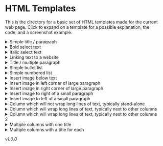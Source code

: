 # HTML Templates

This is the directory for a basic set of HTML templates made for the current web page. Click to expand on a template for a possible explanation, the code, and a screenshot example.

<details><summary>Simple title / paragraph</summary>

    <h2>Title</h2>
    <p>This is a sample paragraph.</p>

![Screenshot failed to load](https://raw.githubusercontent.com/jacobkrol/French-Club-at-UIC/master/templates/example-images/example-1.png)

</details>

<details><summary>Bold select text</summary>

    <p>This is an example of <strong>something</strong> in bold.</p>

![Screenshot failed to load](https://raw.githubusercontent.com/jacobkrol/French-Club-at-UIC/master/templates/example-images/example-2.png)

</details>

<details><summary>Italic select text</summary>

    <p>This is an example of <em>something</em> in italics.</p>

![Screenshot failed to load](https://raw.githubusercontent.com/jacobkrol/French-Club-at-UIC/master/templates/example-images/example-3.png)

</details>

<details><summary>Linking text to a website</summary>

    <p>Click <a href="your-site-here.com" target="\_blank">here</a> to go to the site.</p>

![Screenshot failed to load](https://raw.githubusercontent.com/jacobkrol/French-Club-at-UIC/master/templates/example-images/example-4.png)

</details>

<details><summary>Title / multiple paragraph</summary>

    <h2>Title</h2>
    <p>This is the first paragraph.</p>
    <p>This is the second paragraph under the same tite.</p>

![Screenshot failed to load](https://raw.githubusercontent.com/jacobkrol/French-Club-at-UIC/master/templates/example-images/example-5.png)

</details>

<details><summary>Simple bullet list</summary>

    <p>This is the optional paragraph that precedes the list. An example:</p>
    <ul>
        <li>First thing</li>
        <li>Second thing</li>
        <li>Third thing</li>
    </ul>

![Screenshot failed to load](https://raw.githubusercontent.com/jacobkrol/French-Club-at-UIC/master/templates/example-images/example-6.png)

</details>

<details><summary>Simple numbered list</summary>

    <p>This is the optional paragraph that precedes the list. An example:</p>
    <ol>
        <li>First thing</li>
        <li>Second thing</li>
        <li>Third thing</li>
    </ol>

![Screenshot failed to load](https://raw.githubusercontent.com/jacobkrol/French-Club-at-UIC/master/templates/example-images/example-7.png)

</details>

<details><summary>Insert image below text</summary>

    <p>See the flyer for the event below. Upload image to GitHub first.</p>
    <img src="./images/NAME-OF-PHOTO.JPG" alt="Photo failed to load" />

![Screenshot failed to load](https://raw.githubusercontent.com/jacobkrol/French-Club-at-UIC/master/templates/example-images/example-8.png)

</details>

<details><summary>Insert image in left corner of large paragraph</summary>

    <h2>Optional title for section</h2>
    <img class="float-image-left" src="./images/NAME-OF-PHOTO.JPG" alt="Photo failed to load" />
    <p>This is the paragraph which will flow around the image,
       keeping it in the top left corner. Upload image to GitHub first.</p>

![Screenshot failed to load](https://raw.githubusercontent.com/jacobkrol/French-Club-at-UIC/master/templates/example-images/example-9.png)

</details>

<details><summary>Insert image in right corner of large paragraph</summary>

    <h2>Optional title for section</h2>
    <img class="float-image-right" src="./images/NAME-OF-PHOTO.JPG" alt="Photo failed to load" />
    <p>This is the paragraph which will flow around the image,
       keeping it in the top right corner. Upload image to GitHub first.</p>

![Screenshot failed to load](https://raw.githubusercontent.com/jacobkrol/French-Club-at-UIC/master/templates/example-images/example-10.png)

</details>

<details><summary>Insert image to right of a small paragraph</summary>

    <h2>Optional title for section</h2>
    <div class="content-column-container vert-align">
        <div class="content-column small-stretch-col">
            <p>This is the small paragraph to the left of the image.</p>
        </div>
        <div class="content-column passive-contain-width">
            <img src="./images/NAME-OF-PHOTO.JPG" alt="Photo failed to load" />
        </div>
    </div>

![Screenshot failed to load](https://raw.githubusercontent.com/jacobkrol/French-Club-at-UIC/master/templates/example-images/example-11.png)

</details>

<details><summary>Insert image to left of a small paragraph</summary>

    <h2>Optional title for section</h2>
    <div class="content-column-container vert-align">
        <div class="content-column">
            <img src="./images/NAME-OF-PHOTO.JPG" alt="Photo failed to load" />
        </div>
        <div class="content-column passive-contain-width">
            <p>This is the small paragraph to the right of the image.</p>
        </div>
    </div>

![Screenshot failed to load](https://raw.githubusercontent.com/jacobkrol/French-Club-at-UIC/master/templates/example-images/example-12.png)

</details>

<details><summary>Column which will not wrap long lines of text, typically stand-alone</summary>

    <div class="content-column">
        <h2>Title</h2>

        <p>First element</p>
        <p>Second element, appearing in a new row.</p>
        <p>Final element of column.</p>
    </div>

![Screenshot failed to load](https://raw.githubusercontent.com/jacobkrol/French-Club-at-UIC/master/templates/example-images/example-13.png)

</details>

<details><summary>Column which will wrap long lines of text, typically next to other columns</summary>

    <div class="content-column strict-contain-width">
        <h2>Title that will be wrapped if very long</h2>

        <p>First element that is very disruptive to other columns' space</p>
        <p>Second element</p>
        <p>Third element</p>
    </div>

![Screenshot failed to load](https://raw.githubusercontent.com/jacobkrol/French-Club-at-UIC/master/templates/example-images/example-14.png)

</details>

<details><summary>Column which will wrap long lines of text, typically next to other columns 2</summary>

    <h2>Title that will not wrap unless wider than entire window</h2>
    <div class="content-column strict-contain-width">
        <p>First element that is very disruptive to other columns' space</p>
        <p>Second element</p>
        <p>Third element</p>
    </div>

![Screenshot failed to load](https://raw.githubusercontent.com/jacobkrol/French-Club-at-UIC/master/templates/example-images/example-15.png)

</details>

<details><summary>Multiple columns with one title</summary>

    <div class="content-column-container">
        <div class="content-column">
            <div class="content-subtitle">
                <h2>Title</h2>
            </div>

            <div class="content-column-container">
                <div class="content-column strict-contain-width">
                    <p>Column 1, Element 1</p>
                    <p>Column 1, Element 2</p>
                    <p>Column 1, Element 3</p>
                </div>

                <div class="content-column strict-contain-width">
                    <p>Column 2, Element 1</p>
                    <p>Column 2, Element 2</p>
                </div>

                <div class="content-column strict-contain-width">
                    <p>Column 3, Element 1</p>
                    <p>Column 3, Element 2</p>
                </div>
            </div>
        </div>
    </div>

![Screenshot failed to load](https://raw.githubusercontent.com/jacobkrol/French-Club-at-UIC/master/templates/example-images/example-16.png)

</details>

<details><summary>Multiple columns with a title for each</summary>

    <div class="content-column-container">
        <div class="content-column strict-contain-width">
            <div class="content-subtitle">
                <h2>Title 1</h2>
            </div>

            <p>Column 1, Element 1</p>
            <p>Column 1, Element 2</p>
            <p>Column 1, Element 3</p>

        </div>

        <div class="content-column strict-contain-width">
            <div class="content-subtitle">
                <h2>Title 2</h2>
            </div>

            <p>Column 2, Element 1</p>
            <p>Column 2, Element 2</p>

        </div>

        <div class="content-column strict-contain-width">
            <div class="content-subtitle">
                <h2>Title 3</h2>
            </div>

            <p>Column 3, Element 1</p>
            <p>Column 3, Element 2</p>

        </div>
    </div>

![Screenshot failed to load](https://raw.githubusercontent.com/jacobkrol/French-Club-at-UIC/master/templates/example-images/example-17.png)

</details>

*v1.0.0*
